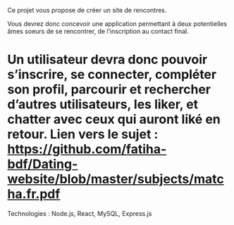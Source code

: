 Ce projet vous propose de créer un site de rencontres.

Vous devrez donc concevoir une application permettant à deux potentielles âmes soeurs de se rencontrer, de l’inscription au contact final.

Un utilisateur devra donc pouvoir s’inscrire, se connecter, compléter son profil, parcourir et rechercher d’autres utilisateurs, les liker, et chatter avec ceux qui auront liké en retour.
Lien vers le sujet : https://github.com/fatiha-bdf/Dating-website/blob/master/subjects/matcha.fr.pdf
===========================================================

Technologies :  Node.js, React, MySQL, Express.js
